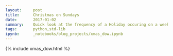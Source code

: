 ```yaml
---
layout:     post
title:      Christmas on Sundays
date:       2017-01-02
summary:    Quick look at the frequency of a Holiday occuring on a weekend
tags:       python,std-lib
ipynb:      _notebooks/blog_projects/xmas_dow.ipynb
---
```


{% include xmas_dow.html %}
